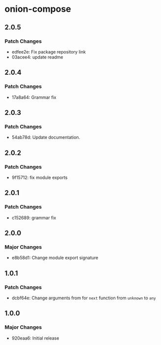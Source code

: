 # onion-compose

## 2.0.5

### Patch Changes

- edfee2e: Fix package repository link
- 03acee4: update readme

## 2.0.4

### Patch Changes

- 17a8a64: Grammar fix

## 2.0.3

### Patch Changes

- 54ab78d: Update documentation.

## 2.0.2

### Patch Changes

- 9f15712: fix module exports

## 2.0.1

### Patch Changes

- c152689: grammar fix

## 2.0.0

### Major Changes

- e8b58d1: Change module export signature

## 1.0.1

### Patch Changes

- dcbf64e: Change arguments from for `next` function from `unknown` to `any`

## 1.0.0

### Major Changes

- 920eaa6: Initial release
